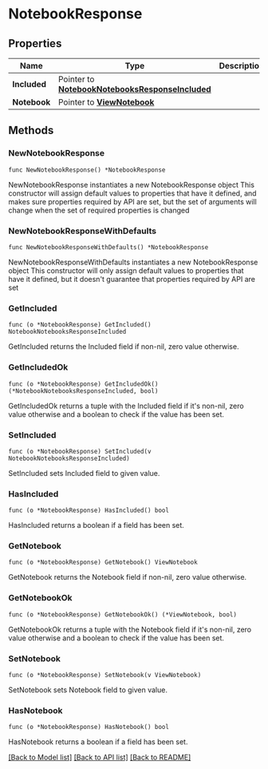 # NotebookResponse

## Properties

Name | Type | Description | Notes
------------ | ------------- | ------------- | -------------
**Included** | Pointer to [**NotebookNotebooksResponseIncluded**](NotebookNotebooksResponseIncluded.md) |  | [optional] 
**Notebook** | Pointer to [**ViewNotebook**](ViewNotebook.md) |  | [optional] 

## Methods

### NewNotebookResponse

`func NewNotebookResponse() *NotebookResponse`

NewNotebookResponse instantiates a new NotebookResponse object
This constructor will assign default values to properties that have it defined,
and makes sure properties required by API are set, but the set of arguments
will change when the set of required properties is changed

### NewNotebookResponseWithDefaults

`func NewNotebookResponseWithDefaults() *NotebookResponse`

NewNotebookResponseWithDefaults instantiates a new NotebookResponse object
This constructor will only assign default values to properties that have it defined,
but it doesn't guarantee that properties required by API are set

### GetIncluded

`func (o *NotebookResponse) GetIncluded() NotebookNotebooksResponseIncluded`

GetIncluded returns the Included field if non-nil, zero value otherwise.

### GetIncludedOk

`func (o *NotebookResponse) GetIncludedOk() (*NotebookNotebooksResponseIncluded, bool)`

GetIncludedOk returns a tuple with the Included field if it's non-nil, zero value otherwise
and a boolean to check if the value has been set.

### SetIncluded

`func (o *NotebookResponse) SetIncluded(v NotebookNotebooksResponseIncluded)`

SetIncluded sets Included field to given value.

### HasIncluded

`func (o *NotebookResponse) HasIncluded() bool`

HasIncluded returns a boolean if a field has been set.

### GetNotebook

`func (o *NotebookResponse) GetNotebook() ViewNotebook`

GetNotebook returns the Notebook field if non-nil, zero value otherwise.

### GetNotebookOk

`func (o *NotebookResponse) GetNotebookOk() (*ViewNotebook, bool)`

GetNotebookOk returns a tuple with the Notebook field if it's non-nil, zero value otherwise
and a boolean to check if the value has been set.

### SetNotebook

`func (o *NotebookResponse) SetNotebook(v ViewNotebook)`

SetNotebook sets Notebook field to given value.

### HasNotebook

`func (o *NotebookResponse) HasNotebook() bool`

HasNotebook returns a boolean if a field has been set.


[[Back to Model list]](../README.md#documentation-for-models) [[Back to API list]](../README.md#documentation-for-api-endpoints) [[Back to README]](../README.md)


